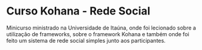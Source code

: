 Curso Kohana - Rede Social
===========================

Minicurso ministrado na Universidade de Itaúna, onde foi lecionado sobre a utilização de frameworks, sobre o framework Kohana e também onde foi feito um sistema de rede social simples junto aos participantes.
